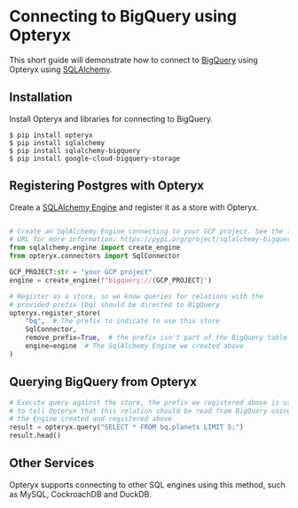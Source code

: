 # Connecting to BigQuery using Opteryx

This short guide will demonstrate how to connect to [BigQuery](https://cloud.google.com/bigquery) using Opteryx using [SQLAlchemy](https://www.sqlalchemy.org/).

## Installation

Install Opteryx and libraries for connecting to BigQuery.

~~~console
$ pip install opteryx
$ pip install sqlalchemy
$ pip install sqlalchemy-bigquery
$ pip install google-cloud-bigquery-storage
~~~

## Registering Postgres with Opteryx

Create a [SQLAlchemy Engine](https://docs.sqlalchemy.org/en/20/tutorial/engine.html#tutorial-engine) and register it as a store with Opteryx.

~~~python

# Create an SqlAlchemy Engine connecting to your GCP project. See the following
# URL for more information: https://pypi.org/project/sqlalchemy-bigquery/
from sqlalchemy.engine import create_engine
from opteryx.connectors import SqlConnector

GCP_PROJECT:str = "your GCP project"
engine = create_engine(f"bigquery://{GCP_PROJECT}")

# Register as a store, so we know queries for relations with the
# provided prefix (bq) should be directed to BigQuery
opteryx.register_store(
    "bq",  # The prefix to indicate to use this store
    SqlConnector,
    remove_prefix=True,  # the prefix isn't part of the BigQuery table name
    engine=engine  # The SqlAlchemy Engine we created above
)
~~~

## Querying BigQuery from Opteryx

~~~python
# Execute query against the store, the prefix we registered above is used
# to tell Opteryx that this relation should be read from BigQuery using
# the Engine created and registered above
result = opteryx.query("SELECT * FROM bq.planets LIMIT 5;")
result.head()
~~~

## Other Services

Opteryx supports connecting to other SQL engines using this method, such as MySQL, CockroachDB and DuckDB.